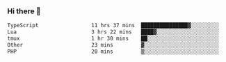 ### Hi there 🌱
<!--START_SECTION:waka-->

```txt
TypeScript                 11 hrs 37 mins  ███████████████▓░░░░░░░░░   63.20 %
Lua                        3 hrs 22 mins   ████▓░░░░░░░░░░░░░░░░░░░░   18.31 %
tmux                       1 hr 30 mins    ██░░░░░░░░░░░░░░░░░░░░░░░   08.15 %
Other                      23 mins         ▓░░░░░░░░░░░░░░░░░░░░░░░░   02.15 %
PHP                        20 mins         ▒░░░░░░░░░░░░░░░░░░░░░░░░   01.90 %
```

<!--END_SECTION:waka-->
<!--
**Dieg0raf/Dieg0raf** is a ✨ _special_ ✨ repository because its `README.md` (this file) appears on your GitHub profile.

Here are some ideas to get you started:

- 🔭 I’m currently working on ...
- 🌱 I’m currently learning ...
- 👯 I’m looking to collaborate on ...
- 🤔 I’m looking for help with ...
- 💬 Ask me about ...
- 📫 How to reach me: ...
- 😄 Pronouns: ...
- ⚡ Fun fact: ...
-->
